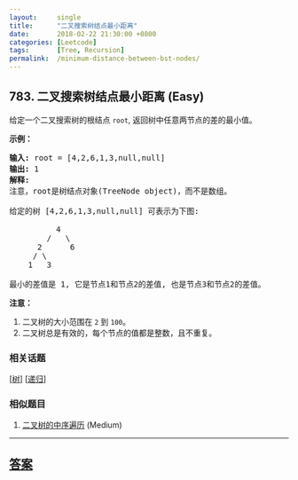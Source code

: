 ```yaml
---
layout:     single
title:      "二叉搜索树结点最小距离"
date:       2018-02-22 21:30:00 +0800
categories: [Leetcode]
tags:       [Tree, Recursion]
permalink:  /minimum-distance-between-bst-nodes/
---
```


## 783. 二叉搜索树结点最小距离 (Easy)

<p>给定一个二叉搜索树的根结点&nbsp;<code>root</code>, 返回树中任意两节点的差的最小值。</p>

<p><strong>示例：</strong></p>

<pre>
<strong>输入:</strong> root = [4,2,6,1,3,null,null]
<strong>输出:</strong> 1
<strong>解释:</strong>
注意，root是树结点对象(TreeNode object)，而不是数组。

给定的树 [4,2,6,1,3,null,null] 可表示为下图:

          4
        /   \
      2      6
     / \    
    1   3  

最小的差值是 1, 它是节点1和节点2的差值, 也是节点3和节点2的差值。</pre>

<p><strong>注意：</strong></p>

<ol>
	<li>二叉树的大小范围在 <code>2</code> 到&nbsp;<code>100</code>。</li>
	<li>二叉树总是有效的，每个节点的值都是整数，且不重复。</li>
</ol>

### 相关话题
  [[树](https://github.com/openset/leetcode/tree/master/tag/tree/README.md)]
  [[递归](https://github.com/openset/leetcode/tree/master/tag/recursion/README.md)]

### 相似题目
  1. [二叉树的中序遍历](/binary-tree-inorder-traversal) (Medium)

---

## [答案](https://github.com/openset/leetcode/tree/master/problems/minimum-distance-between-bst-nodes)
